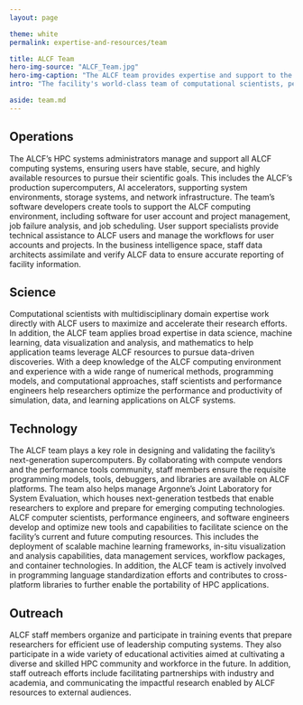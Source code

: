 ```yaml
---
layout: page

theme: white
permalink: expertise-and-resources/team

title: ALCF Team
hero-img-source: "ALCF_Team.jpg"
hero-img-caption: "The ALCF team provides expertise and support to the research community to help maximize their use of the facility's supercomputing and AI resources."
intro: "The facility's world-class team of computational scientists, performance engineers, visualization experts, and support staff helps researchers maximize their use of the facility’s supercomputing resources."

aside: team.md
---
```


## Operations
The ALCF’s HPC systems administrators manage and support all ALCF computing systems, ensuring users have stable, secure, and highly available resources to pursue their scientific goals. This includes the ALCF’s production supercomputers, AI accelerators, supporting system environments, storage systems, and network infrastructure. The team’s software developers create tools to support the ALCF computing environment, including software for user account and project management, job failure analysis, and job scheduling. User support specialists provide technical assistance to ALCF users and manage the workflows for user accounts and projects. In the business intelligence space, staff data architects assimilate and verify ALCF data to ensure accurate reporting of facility information.

## Science
Computational scientists with multidisciplinary domain expertise work directly with ALCF users to maximize and accelerate their research efforts. In addition, the ALCF team applies broad expertise in data science, machine learning, data visualization and analysis, and mathematics to help application teams leverage ALCF resources to pursue data-driven discoveries. With a deep knowledge of the ALCF computing environment and experience with a wide range of numerical methods, programming models, and computational approaches, staff scientists and performance engineers help researchers optimize the performance and productivity of simulation, data, and learning applications on ALCF systems.

## Technology
The ALCF team plays a key role in designing and validating the facility’s next-generation supercomputers. By collaborating with compute vendors and the performance tools community, staff members ensure the requisite programming models, tools, debuggers, and libraries are available on ALCF platforms. The team also helps manage Argonne’s Joint Laboratory for System Evaluation, which houses next-generation testbeds that enable researchers to explore and prepare for emerging computing technologies. ALCF computer scientists, performance engineers, and software engineers develop and optimize new tools and capabilities to facilitate science on the facility’s current and future computing resources. This includes the deployment of scalable machine learning frameworks, in-situ visualization and analysis capabilities, data management services, workflow packages, and container technologies. In addition, the ALCF team is actively involved in programming language standardization efforts and contributes to cross-platform libraries to further enable the portability of HPC applications.

## Outreach
ALCF staff members organize and participate in training events that prepare researchers for efficient use of leadership computing systems. They also participate in a wide variety of educational activities aimed at cultivating a diverse and skilled HPC community and workforce in the future. In addition, staff outreach efforts include facilitating partnerships with industry and academia, and communicating the impactful research enabled by ALCF resources to external audiences.
